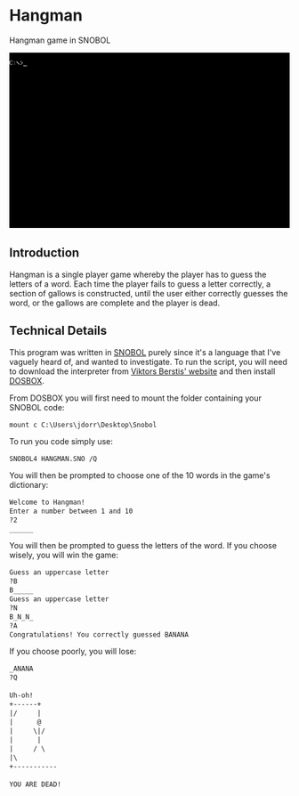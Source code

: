 # Hangman
Hangman game in SNOBOL

![Screenshot](https://github.com/James-P-D/Hangman/blob/main/screenshot.gif)

## Introduction

Hangman is a single player game whereby the player has to guess the letters of a word. Each time the player fails to guess a letter correctly, a section of gallows is constructed, until the user either correctly guesses the word, or the gallows are complete and the player is dead.

## Technical Details

This program was written in [SNOBOL](https://en.wikipedia.org/wiki/SNOBOL) purely since it's a language that I've vaguely heard of, and wanted to investigate. To run the script, you will need to download the interpreter from [Viktors Berstis' website](http://berstis.com/s4ref/snobol4.htm) and then install [DOSBOX](https://sourceforge.net/projects/dosbox/files/latest/download).  

From DOSBOX you will first need to mount the folder containing your SNOBOL code:

```
mount c C:\Users\jdorr\Desktop\Snobol
```

To run you code simply use:
```
SNOBOL4 HANGMAN.SNO /Q
```

You will then be prompted to choose one of the 10 words in the game's dictionary:

```
Welcome to Hangman!
Enter a number between 1 and 10
?2
______
```

You will then be prompted to guess the letters of the word. If you choose wisely, you will win the game:

```
Guess an uppercase letter
?B
B_____
Guess an uppercase letter
?N
B_N_N_
?A
Congratulations! You correctly guessed BANANA
```

If you choose poorly, you will lose:

```
_ANANA
?Q

Uh-oh!
+------+    
|/     |       
|      @    
|     \|/   
|      |    
|     / \   
|\          
+-----------

YOU ARE DEAD!
```